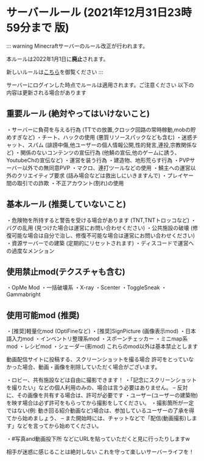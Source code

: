 # サーバールール (2021年12月31日23時59分まで 版)

::: warning
Minecraftサーバーのルール改正が行われます。

本ルールは2022年1月1日に**廃止**されます。

新しいルールは[こちら](server-rule.html)を御覧ください
:::

サーバーにログインした時点でルールは適用されます。ご注意ください
以下の内容は更新される場合があります


## 重要ルール (絶対やってはいけないこと)

・サーバーに負荷を与える行為 (TTでの放置,クロック回路の常時稼動,mobの貯めすぎなど)
・チート、ハックの使用 (悪質リソースパックなども含む)
・迷惑チャット、スパム (誹謗中傷,他ユーザーの個人情報公開,性的発言,連投,宗教関係など)
・関係のないコンテンツの宣伝行為 (他鯖の宣伝,他のゲームに誘う、YoutubeChの宣伝など)
・運営を装う行為
・建造物、地形荒らす行為
・PVPサーバー以外での無同意PVP
・マクロ、連打ツールなどの使用
・鯖主への運営以外のクリエイティブ要求 (詰み場合などは救出しにいきますんで)
・プレイヤー間の取引での詐欺
・不正アカウント(割れ)の使用

## 基本ルール (推奨していないこと)

・危険物を所持すると警告を受ける場合があります (TNT,TNTトロッコなど)
・バグの乱用 (見つけた場合は運営にお問い合わせください)
・公共施設の破壊 (修復可能な場合は自分で治し、修復不可能な場合は運営にお問い合わせください)
・資源サーバーでの建築 (定期的にリセットされます)
・ディスコードで運営への過度なメンション

## 使用禁止mod(テクスチャも含む)

・OpMe Mod
・一括破壊系
・X-ray
・Scenter
・ToggleSneak
・Gammabright

## 使用可能mod (推奨)

・[推奨]軽量化mod (OptiFineなど)
・[推奨]SignPicture (画像表示mod)
・日本語入力mod
・インベントリ整理系mod
・スポーンチェッカー
・ミニmap系mod
・レシピmod
・シェーダー(影mod)
これらのmod以外は基本禁止とします

動画配信サイトに投稿する、スクリーンショットを撮る場合
許可をとっていなかった場合、動画・画像を削除していただく場合がございます。

・ロビー、共有施設などは自由に撮影できます！
・「記念にスクリーンショットを撮りたい」などの個人利用のみの、場合は言う必要はありません。
– 反対に、その画像を共有する場合は、許可が必要です
・ユーザー(ユーザーの建築物)を映す場合は必ず許可をもらってから撮影をしてください。
・撮影箇所が一定ではない(例: 動き回る紹介動画など)場合は、参加しているユーザーの了承を得てから始めましょう、
– また開始時には、チャットなどで「配信(動画撮影)します」などを言ってから始めてください。

・#写真and動画投下所 などにURLを貼っていただくと見に行ったりしますw

相手が迷惑に感じることは絶対しない
これを守って楽しいサーバーライフを！